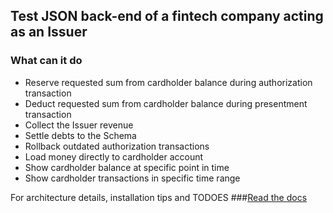 ## Test JSON back-end of a fintech company acting as an Issuer

### What can it do
- Reserve requested sum from cardholder balance during authorization transaction
- Deduct requested sum from cardholder balance during presentment transaction
- Collect the Issuer revenue
- Settle debts to the Schema
- Rollback outdated authorization transactions
- Load money directly to cardholder account
- Show cardholder balance at specific point in time
- Show cardholder transactions in specific time range

For architecture details, installation tips and TODOES
###[Read the docs](/docs/index.md)
